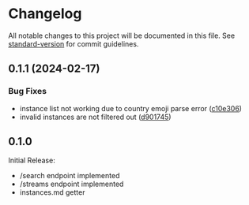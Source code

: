 # Changelog

All notable changes to this project will be documented in this file. See [standard-version](https://github.com/conventional-changelog/standard-version) for commit guidelines.

## 0.1.1 (2024-02-17)

### Bug Fixes

* instance list not working due to country emoji parse error ([c10e306](https://github.com/KRTirtho/piped_client/commit/c10e306d258298d4c38aa50f1333e510ef813d75))
* invalid instances are not filtered out ([d901745](https://github.com/KRTirtho/piped_client/commit/d901745d31280b81c6a862d5dd7af7b4043f570e))

## 0.1.0

Initial Release:
- /search endpoint implemented
- /streams endpoint implemented
- instances.md getter